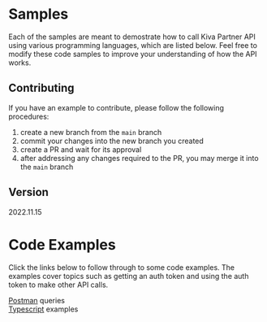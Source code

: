 # Samples

Each of the samples are meant to demostrate how to call Kiva Partner API using various programming 
languages, which are listed below.  Feel free to modify these code samples to improve your understanding of
how the API works.  

## Contributing
If you have an example to contribute, please follow the following procedures:
1. create a new branch from the `main` branch
2. commit your changes into the new branch you created
3. create a PR and wait for its approval
4. after addressing any changes required to the PR, you may merge it into the `main` branch

## Version
2022.11.15  

# Code Examples
Click the links below to follow through to some code examples.  The examples cover topics 
such as getting an auth token and using the auth token to make other API calls.  

[Postman](./postman/README.md) queries    
[Typescript](./typescript/README.md) examples  

